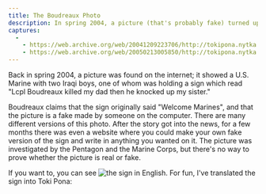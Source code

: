 ```yaml
---
title: The Boudreaux Photo
description: In spring 2004, a picture (that's probably fake) turned up which showed a U.S. Marine standing beside two Iraqi boys, who are holding a sign which says, "Lcpl Boudreaux killed my dad then he knocked up my sister." Many people have made fake versions of this sign as a joke, and so I figured I'd translate it into Toki Pona.
captures:
  -
    - https://web.archive.org/web/20041209223706/http://tokipona.nytka.org:80/image/boudreaux.html
    - https://web.archive.org/web/20050213005850/http://tokipona.nytka.org:80/image/boudreaux.html
---
```


Back in spring 2004, a picture was found on the internet; it showed a U.S. Marine with two Iraqi boys, one of whom was holding a sign which read "Lcpl Boudreaux killed my dad then he knocked up my sister."

Boudreaux claims that the sign originally said "Welcome Marines", and that the picture is a fake made by someone on the computer. There are many different versions of this photo. After the story got into the news, for a few months there was even a website where you could make your own fake version of the sign and write in anything you wanted on it. The picture was investigated by the Pentagon and the Marine Corps, but there's no way to prove whether the picture is real or fake.

If you want to, you can see ![the sign in English](https://web.archive.org/web/20041209223706/http://www.cair-net.org/images/lcpl11.jpg). For fun, I've translated the sign into Toki Pona:

<img />
